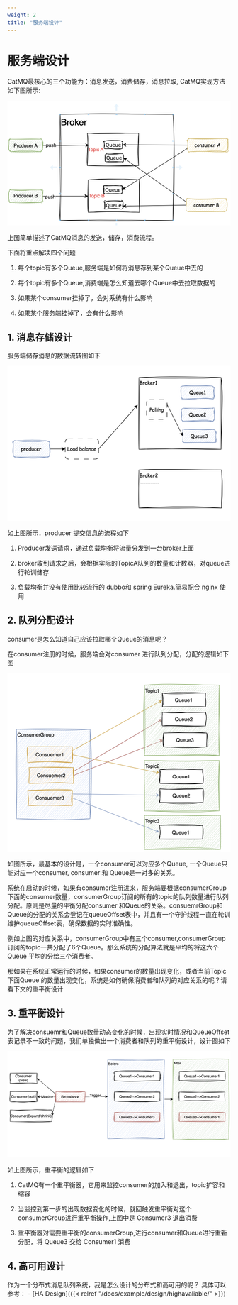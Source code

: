 ```yaml
---
weight: 2
title: "服务端设计"
---
```


# 服务端设计

CatMQ最核心的三个功能为：消息发送，消费储存，消息拉取,
CatMQ实现方法如下图所示:

![](./media/document_image_rId4.png)

上图简单描述了CatMQ消息的发送，储存，消费流程。

下面将重点解决四个问题

1.  每个topic有多个Queue,服务端是如何将消息存到某个Queue中去的

2.  每个topic有多个Queue,消费端是怎么知道去哪个Queue中去拉取数据的

3.  如果某个consumer挂掉了，会对系统有什么影响

4.  如果某个服务端挂掉了，会有什么影响

## 1. 消息存储设计

服务端储存消息的数据流转图如下

![](./media/document_image_rId5.png)

如上图所示，producer 提交信息的流程如下

1.  Producer发送请求，通过负载均衡将流量分发到一台broker上面

2.  broker收到请求之后，会根据实际的TopicA队列的数量和计数器，对queue进行轮训储存

3.  负载均衡并没有使用比较流行的 dubbo和 spring Eureka.简易配合 nginx
    使用

## 2. 队列分配设计

consumer是怎么知道自己应该拉取哪个Queue的消息呢？

在consumer注册的时候，服务端会对consumer 进行队列分配，分配的逻辑如下图

![](./media/document_image_rId6.png)

如图所示，最基本的设计是，一个consumer可以对应多个Queue,
一个Queue只能对应一个consumer, consumer 和 Queue是一对多的关系。

系统在启动的时候，如果有consumer注册进来，服务端要根据consumerGroup下面的consumer数量，consumerGroup订阅的所有的topic的队列数量进行队列分配。原则是尽量的平衡分配consumer
和Queue的关系。consuemrGroup和Queue的分配的关系会登记在queueOffset表中，并且有一个守护线程一直在轮训维护queueOffset表，确保数据的实时准确性。

例如上图的对应关系中，consumerGroup中有三个consumer,consumerGroup订阅的topic一共分配了6个Queue。那么系统的分配算法就是平均的将这六个Queue
平均的分给三个消费者。

那如果在系统正常运行的时候，如果consumer的数量出现变化，或者当前Topic
下面Queue
的数量出现变化，系统是如何确保消费者和队列的对应关系的呢？请看下文的重平衡设计

## 3. 重平衡设计

为了解决consuemr和Queue数量动态变化的时候，出现实时情况和QueueOffset表记录不一致的问题，我们单独做出一个消费者和队列的重平衡设计，设计图如下

![](./media/document_image_rId7.png)

如上图所示，重平衡的逻辑如下

1.  CatMQ有一个重平衡器，它用来监控consumer的加入和退出，topic扩容和缩容

2.  当监控到第一步的出现数据变化的时候，就回触发重平衡对这个consumerGroup进行重平衡操作,上图中是
    Consumer3 退出消费

3.  重平衡器对需要重平衡的consumerGroup,进行consumer和Queue进行重新分配，将
    Queue3 交给 Consumer1 消费

## 4. 高可用设计

作为一个分布式消息队列系统，我是怎么设计的分布式和高可用的呢？
具体可以参考： - [HA Design]({{< relref "/docs/example/design/highavaliable/" >}})